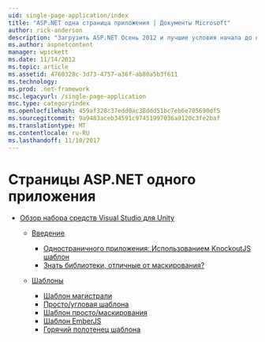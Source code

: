 ```yaml
---
uid: single-page-application/index
title: "ASP.NET одна страница приложения | Документы Microsoft"
author: rick-anderson
description: "Загрузить ASP.NET Осень 2012 и лучшие условия начала до конца для построения приложений с значительные взаимодействие на стороне клиента, с помощью JavaScrip..."
ms.author: aspnetcontent
manager: wpickett
ms.date: 11/14/2012
ms.topic: article
ms.assetid: 4760328c-3d73-4757-a36f-ab80a5b3f611
ms.technology: 
ms.prod: .net-framework
msc.legacyurl: /single-page-application
msc.type: categoryindex
ms.openlocfilehash: 459af328c37edd0ac38ddd51bc7eb6e705690df5
ms.sourcegitcommit: 9a9483aceb34591c97451997036a9120c3fe2baf
ms.translationtype: MT
ms.contentlocale: ru-RU
ms.lasthandoff: 11/10/2017
---
```

<a name="aspnet-single-page-application"></a>Страницы ASP.NET одного приложения
====================
- [Обзор набора средств Visual Studio для Unity](overview/index.md)

    - [Введение](overview/introduction/index.md)

        - [Одностраничного приложения: Использованием KnockoutJS шаблон](overview/introduction/knockoutjs-template.md)
        - [Знать библиотеки, отличные от маскирования?](overview/introduction/other-libraries.md)
    - [Шаблоны](overview/templates/index.md)

        - [Шаблон магистрали](overview/templates/backbonejs-template.md)
        - [Просто/угловая шаблона](overview/templates/breezeangular-template.md)
        - [Шаблон просто/маскирования](overview/templates/breezeknockout-template.md)
        - [Шаблон EmberJS](overview/templates/emberjs-template.md)
        - [Горячий полотенец шаблона](overview/templates/hottowel-template.md)
